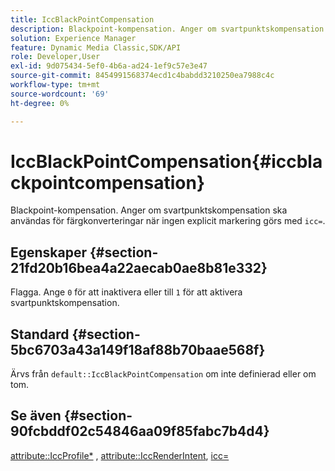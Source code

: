 ```yaml
---
title: IccBlackPointCompensation
description: Blackpoint-kompensation. Anger om svartpunktskompensation ska användas för färgkonverteringar när ingen explicit markering görs med icc=.
solution: Experience Manager
feature: Dynamic Media Classic,SDK/API
role: Developer,User
exl-id: 9d075434-5ef0-4b6a-ad24-1ef9c57e3e47
source-git-commit: 8454991568374ecd1c4babdd3210250ea7988c4c
workflow-type: tm+mt
source-wordcount: '69'
ht-degree: 0%

---
```


# IccBlackPointCompensation{#iccblackpointcompensation}

Blackpoint-kompensation. Anger om svartpunktskompensation ska användas för färgkonverteringar när ingen explicit markering görs med `icc=`.

## Egenskaper {#section-21fd20b16bea4a22aecab0ae8b81e332}

Flagga. Ange `0` för att inaktivera eller till `1` för att aktivera svartpunktskompensation.

## Standard {#section-5bc6703a43a149f18af88b70baae568f}

Ärvs från `default::IccBlackPointCompensation` om inte definierad eller om tom.

## Se även {#section-90fcbddf02c54846aa09f85fabc7b4d4}

[attribute::IccProfile*](../../../../../ir-api/material-cat/image-rendering-api-ref/c-ir-material-catalog/c-ir-attributes-reference/r-ir-iccprofilergb.md#reference-cdaad25b155646ffa382d722fd324b30) , [attribute::IccRenderIntent](../../../../../ir-api/material-cat/image-rendering-api-ref/c-ir-material-catalog/c-ir-attributes-reference/r-ir-iccrenderintent.md#reference-3b80b7a4c25545a593c5076f318b5c40), [icc=](../../../../../ir-api/http-protocol/image-rendering-api-ref/c-ir-http-protocol-ref/c-ir-http-protocol-command-reference/r-ir-icc.md#reference-86a2fff3cef24982ad2063d977a16e06)
